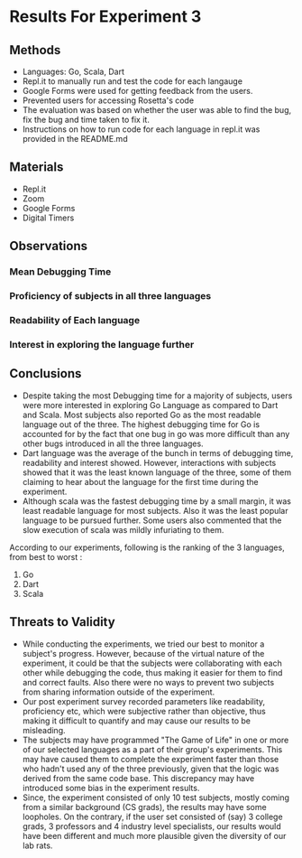 
# Results For Experiment 3

##  Methods
* Languages: Go, Scala, Dart
* Repl.it to manually run and test the code for each langauge
* Google Forms were used for getting feedback from the users.
* Prevented users for accessing Rosetta's code
* The evaluation was based on whether the user was able to find the bug, fix the bug and time taken to fix it.
* Instructions on how to run code for each language in repl.it was provided in the README.md
## Materials
* Repl.it
* Zoom
* Google Forms
* Digital Timers
## Observations

### Mean Debugging Time

### Proficiency of subjects in all three languages

### Readability of Each language

### Interest in exploring the language further


## Conclusions
* Despite taking the most Debugging time for a majority of subjects, users were more interested in exploring Go Language as compared to Dart and Scala. Most subjects also reported Go as the most readable language out of the three. The highest debugging time for Go is accounted for by the fact that one bug in go was more difficult than any other bugs introduced in all the three languages. 
* Dart language was the average of the bunch in terms of debugging time, readability and interest showed. However, interactions with subjects showed that it was the least known language of the three, some of them claiming to hear about the language for the first time during the experiment.
* Although scala was the fastest debugging time by a small margin, it was least readable language for most subjects. Also it was the least popular language to be pursued further. Some users also commented that the slow execution of scala was mildly infuriating to them.

According to our experiments, following is the ranking of the 3 languages, from best to worst : 
1) Go
2) Dart
3) Scala

## Threats to Validity

 - While conducting the experiments, we tried our best to monitor a subject's progress. However, because of the virtual nature of the experiment, it could be that the subjects were collaborating with each other while debugging the code, thus making it easier for them to find and correct faults. Also there were no ways to prevent two subjects from sharing information outside of the experiment.
 -  Our post experiment survey recorded parameters like readability, proficiency etc, which were subjective rather than objective, thus making it difficult to quantify and may cause our results to be misleading.
 - The subjects may have programmed "The Game of Life" in one or more of our selected languages as a part of their group's experiments. This may have caused them to complete the experiment faster than those who hadn't used any of the three previously, given that the logic was derived from the same code base. This discrepancy may have introduced some bias in the experiment results.
 -   Since, the experiment consisted of only 10 test subjects, mostly coming from a similar background (CS grads), the results may have some loopholes. On the contrary, if the user set consisted of (say) 3 college grads, 3 professors and 4 industry level specialists, our results would have been different and much more plausible given the diversity of our lab rats. 
